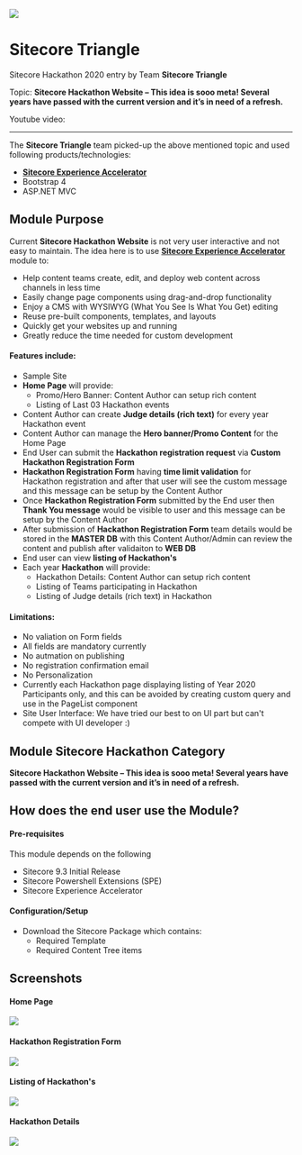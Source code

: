 
<img src="https://github.com/Sitecore-Hackathon/2020-Sitecore-Triangle/blob/master/documentation/Team-Sitecore%20Triangle.PNG" /><br />

# Sitecore Triangle

Sitecore Hackathon 2020 entry by Team **Sitecore Triangle**

Topic: **Sitecore Hackathon Website – This idea is sooo meta! Several years have passed with the current version and it’s in need of a refresh.**

Youtube video:

---

The **Sitecore Triangle** team picked-up the above mentioned topic and used following products/technologies:

* **[Sitecore Experience Accelerator](https://doc.sitecore.com/users/sxa/17/sitecore-experience-accelerator/en/introducing-sitecore-experience-accelerator.html)**
* Bootstrap 4
* ASP.NET MVC

## Module Purpose
Current **Sitecore Hackathon Website** is not very user interactive and not easy to maintain. The idea here is to use **[Sitecore Experience Accelerator](https://doc.sitecore.com/users/sxa/17/sitecore-experience-accelerator/en/introducing-sitecore-experience-accelerator.html)** module to:
* Help content teams create, edit, and deploy web content across channels in less time
* Easily change page components using drag-and-drop functionality
* Enjoy a CMS with WYSIWYG (What You See Is What You Get) editing
* Reuse pre-built components, templates, and layouts
* Quickly get your websites up and running
* Greatly reduce the time needed for custom development
#### Features include:
* Sample Site
* **Home Page** will provide:
    * Promo/Hero Banner: Content Author can setup rich content
    * Listing of Last 03 Hackathon events
* Content Author can create **Judge details (rich text)** for every year Hackathon event
* Content Author can manage the **Hero banner/Promo Content** for the Home Page
* End User can submit the **Hackathon registration request** via **Custom Hackathon Registration Form**
* **Hackathon Registration Form** having **time limit validation** for Hackathon registration and after that user will see the custom message and this message can be setup by the Content Author
* Once **Hackathon Registration Form** submitted by the End user then **Thank You message** would be visible to user and this message can be setup by the Content Author
* After submission of **Hackathon Registration Form** team details would be stored in the **MASTER DB** with this Content Author/Admin can review the content and publish after validaiton to **WEB DB**
* End user can view **listing of Hackathon's**
* Each year **Hackathon** will provide:
    * Hackathon Details: Content Author can setup rich content
    * Listing of Teams participating in Hackathon
    * Listing of Judge details (rich text) in Hackathon

#### Limitations:
* No valiation on Form fields
* All fields are mandatory currently
* No autmation on publishing
* No registration confirmation email
* No Personalization
* Currently each Hackathon page displaying listing of Year 2020 Participants only, and this can be avoided by creating custom query and use in the PageList component
* Site User Interface: We have tried our best to on UI part but can't compete with UI developer :)


## Module Sitecore Hackathon Category
**Sitecore Hackathon Website – This idea is sooo meta! Several years have passed with the current version and it’s in need of a refresh.**

## How does the end user use the Module?
#### Pre-requisites
This module depends on the following
* Sitecore 9.3 Initial Release
* Sitecore Powershell Extensions (SPE)
* Sitecore Experience Accelerator

#### Configuration/Setup
* Download the Sitecore Package which contains:
    * Required Template
    * Required Content Tree items
    

## Screenshots
#### Home Page
<img src="https://github.com/Sitecore-Hackathon/2020-Sitecore-Triangle/blob/master/documentation/HomePage.jpg" /><br />

#### Hackathon Registration Form
<img src="https://github.com/Sitecore-Hackathon/2020-Sitecore-Triangle/blob/master/documentation/Hackathon-RegistrationForm.png" /><br />

#### Listing of Hackathon's
<img src="https://github.com/Sitecore-Hackathon/2020-Sitecore-Triangle/blob/master/documentation/Hackathon-Listing.png" /><br />

#### Hackathon Details
<img src="https://github.com/Sitecore-Hackathon/2020-Sitecore-Triangle/blob/master/documentation/Hackathon-Details.png" /><br />

